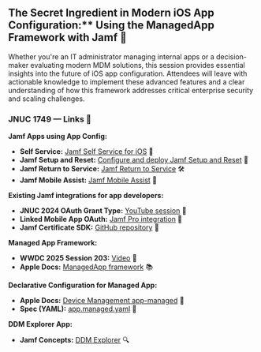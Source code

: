 
## The Secret Ingredient in Modern iOS App Configuration:** Using the ManagedApp Framework with Jamf 🚀

Whether you're an IT administrator managing internal apps or a decision-maker evaluating modern MDM solutions, this session provides essential insights into the future of iOS app configuration. Attendees will leave with actionable knowledge to implement these advanced features and a clear understanding of how this framework addresses critical enterprise security and scaling challenges.


### JNUC 1749 — Links 🔗

**Jamf Apps using App Config:**
- **Self Service:** [Jamf Self Service for iOS](https://learn.jamf.com/bundle/jamf-pro-documentation-current/page/Jamf_Self_Service_for_iOS.html) 📱
- **Jamf Setup and Reset:** [Configure and deploy Jamf Setup and Reset](https://trainingcatalog.jamf.com/path/configure-and-deploy-jamf-setup-and-reset) 🔄
- **Jamf Return to Service:** [Jamf Return to Service](https://jamf.it/returntoservice) 🛠
- **Jamf Mobile Assist:** [Jamf Mobile Assist](https://jamf.it/mobileassist) 🤝

**Existing Jamf integrations for app developers:**
- **JNUC 2024 OAuth Grant Type:** [YouTube session](https://youtu.be/JV9ONZqfUno?si=r3mk55H8174zYKCa) 🎥
- **Linked Mobile App OAuth:** [Jamf Pro integration](https://jamf.it/linked-app) 🔐
- **Jamf Certificate SDK:** [GitHub repository](https://github.com/jamf/CertificateSDK) 🧪

**Managed App Framework:**
- **WWDC 2025 Session 203:** [Video](https://developer.apple.com/videos/play/wwdc2025/203) 🍎
- **Apple Docs:** [ManagedApp framework](https://developer.apple.com/documentation/managedapp) 📚

**Declarative Configuration for Managed App:**
- **Apple Docs:** [Device Management app-managed](https://developer.apple.com/documentation/devicemanagement/appmanaged) 🧭
- **Spec (YAML):** [app.managed.yaml](https://github.com/apple/device-management/blob/release/declarative/declarations/configurations/app.managed.yaml) 📄

**DDM Explorer App:**
- **Jamf Concepts:** [DDM Explorer](https://concepts.jamf.com) 🔍
